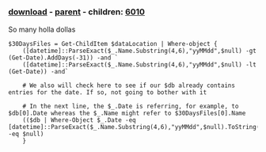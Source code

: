 ﻿---
pid:            6009
poster:         holladolla
title:          
date:           2015-09-08 19:51:15
format:         posh
parent:         6008
parent:         6008
children:       6010
---

# 

### [download](6009.ps1) - [parent](6008.md) - children: [6010](6010.md)

So many holla dollas

```posh
$30DaysFiles = Get-ChildItem $dataLocation | Where-object {
    ([datetime]::ParseExact($_.Name.Substring(4,6),"yyMMdd",$null) -gt (Get-Date).AddDays(-31)) -and `
    ([datetime]::ParseExact($_.Name.Substring(4,6),"yyMMdd",$null) -lt (Get-Date)) -and`
    
    # We also will check here to see if our $db already contains entries for the date. If so, not going to bother with it

    # In the next line, the $_.Date is referring, for example, to $db[0].Date whereas the $_.Name might refer to $30DaysFiles[0].Name
    (($db | Where-Object $_.Date -eq [datetime]::ParseExact($_.Name.Substring(4,6),"yyMMdd",$null).ToString("MM/dd/yyyy")) -eq $null)
    }
```
